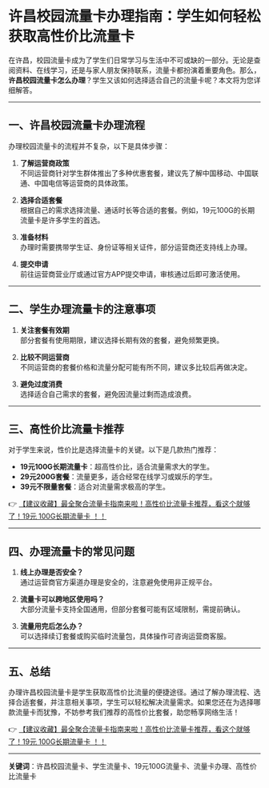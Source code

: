 # 许昌校园流量卡办理指南：学生如何轻松获取高性价比流量卡

在许昌，校园流量卡成为了学生们日常学习与生活中不可或缺的一部分。无论是查阅资料、在线学习，还是与家人朋友保持联系，流量卡都扮演着重要角色。那么，**许昌校园流量卡怎么办理**？学生又该如何选择适合自己的流量卡呢？本文将为您详细解答。

---

## 一、许昌校园流量卡办理流程

办理校园流量卡的流程并不复杂，以下是具体步骤：

1. **了解运营商政策**  
   不同运营商针对学生群体推出了多种优惠套餐，建议先了解中国移动、中国联通、中国电信等运营商的具体政策。

2. **选择合适套餐**  
   根据自己的需求选择流量、通话时长等合适的套餐。例如，19元100G的长期流量卡是许多学生的首选。

3. **准备材料**  
   办理时需要携带学生证、身份证等相关证件，部分运营商还支持线上办理。

4. **提交申请**  
   前往运营商营业厅或通过官方APP提交申请，审核通过后即可激活使用。

---

## 二、学生办理流量卡的注意事项

1. **关注套餐有效期**  
   部分套餐有使用期限，建议选择长期有效的套餐，避免频繁更换。

2. **比较不同运营商**  
   不同运营商的套餐价格和流量分配可能有所不同，建议多比较后再做决定。

3. **避免过度消费**  
   选择适合自己需求的套餐，避免因流量过剩而造成浪费。

---

## 三、高性价比流量卡推荐

对于学生来说，性价比是选择流量卡的关键。以下是几款热门推荐：

- **19元100G长期流量卡**：超高性价比，适合流量需求大的学生。
- **29元200G套餐**：流量更多，适合经常在线学习或娱乐的学生。
- **39元不限量套餐**：适合对流量需求极高的学生。

👉 [【建议收藏】最全聚合流量卡指南来啦！高性价比流量卡推荐，看这个就够了！19元 100G长期流量卡 ！！](https://bit.ly/Liuliangka)

---

## 四、办理流量卡的常见问题

1. **线上办理是否安全？**  
   通过运营商官方渠道办理是安全的，注意避免使用非正规平台。

2. **流量卡可以跨地区使用吗？**  
   大部分流量卡支持全国通用，但部分套餐可能有区域限制，需提前确认。

3. **流量用完后怎么办？**  
   可以选择续订套餐或购买临时流量包，具体操作可咨询运营商客服。

---

## 五、总结

办理许昌校园流量卡是学生获取高性价比流量的便捷途径。通过了解办理流程、选择合适套餐，并注意相关事项，学生可以轻松解决流量需求。如果您还在为选择哪款流量卡而犹豫，不妨参考我们推荐的高性价比套餐，助您畅享网络生活！

👉 [【建议收藏】最全聚合流量卡指南来啦！高性价比流量卡推荐，看这个就够了！19元 100G长期流量卡 ！！](https://bit.ly/Liuliangka)

---

**关键词**：许昌校园流量卡、学生流量卡、19元100G流量卡、流量卡办理、高性价比流量卡